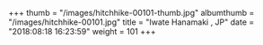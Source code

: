 +++
thumb = "/images/hitchhike-00101-thumb.jpg"
albumthumb = "/images/hitchhike-00101.jpg"
title = "Iwate Hanamaki , JP"
date = "2018:08:18 16:23:59"
weight = 101
+++
